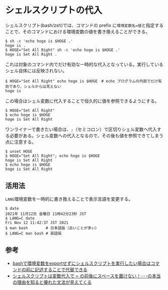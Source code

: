 # シェルスクリプトの代入

シェルスクリプト(bash/zsh)では、コマンドの prefix に`環境変数名=値`と指定することで、そのコマンドにおける環境変数の値を書き換えることができる。

```console
$ sh -c 'echo hoge is $HOGE .'
hoge is .
$ HOGE="Set All Right" sh -c 'echo hoge is $HOGE .'
hoge is Set All Right .
```

これは対象のコマンド内でだけ有効な一時的な代入となっている。実行しているシェル自体には反映されない。

```console
$ HOGE="Set All Right" echo hoge is $HOGE　# echo プログラムの内部でだけ有効であり、シェルからは見えない
hoge is
```

この場合はシェル変数に代入することで恒久的に値を参照できるようにする。

```console
$ HOGE="Set All Right"
$ echo hoge is $HOGE
hoge is Set All Right
```

ワンライナーで書きたい場合は、`;`（セミコロン）で区切りシェル変数へ代入する必要がある。シェル変数への代入となるので、その後も値を参照できてしまう点に注意する。

```console
$ unset HOGE
$ HOGE="Set All Right"; echo hoge is $HOGE
hoge is Set All Right
$ echo hoge is $HOGE
hoge is Set All Right
```

## 活用法

`LANG`環境変数を一時的に書き換えることで表示言語を変更する。

```console
$ date
2021年 11月12日 金曜日 11時42分23秒 JST
$ LANG=C date
Fri Nov 12 11:42:37 JST 2021
$ man bash        # 日本語版（古いことが多い）
$ LANG=C man bash # 英語版
```

## 参考

- [bashで環境変数をexportせずにシェルスクリプトを実行したい場合はコマンドの前に記述することで代替できる](https://shinkufencer.hateblo.jp/entry/2018/10/19/235900)
- [シェルスクリプトは変数代入で = の前後にスペースを置けない！･･･の本当の理由を知ると優れた文法が見えてくる](https://qiita.com/ko1nksm/items/9650ed1fc21d668f2732)
